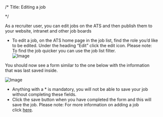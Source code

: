 /*
Title: Editing a job

*/

  
​​As a recruiter user, you can edit jobs on the ATS and then publish them to your website, intranet and other job boards  
  

- To edit a job, on the ATS home page in the job list, find the role you’d like to be edited. Under the heading “Edit” click the edit icon.
Please note: To find the job quicker you can use the job list filter.  
![Image](https://s3.amazonaws.com/tw-desk/i/122167/attachment-inline/98318.20150511100726598.98318.201505111007265984mz1J)  
  
You should now see a form similar to the one below with the information that was last saved inside.  
  
![Image](https://s3.amazonaws.com/tw-desk/i/122167/attachment-inline/98318.20150511103403816.98318.20150511103403816dQiU6)  
  

- Anything with a * is mandatory, you will not be able to save your job without completing these fields.
- Click the save button when you have completed the form and this will save the job.
Please note: For more information on adding a job click [here](https://easywebrecruitment.teamwork.com/jobs/adding-and-publishing-a-new-job).
